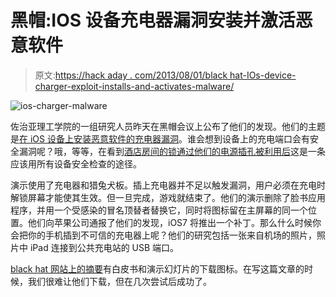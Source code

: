 # 黑帽:IOS 设备充电器漏洞安装并激活恶意软件

> 原文:[https://hack aday . com/2013/08/01/black hat-IOs-device-charger-exploit-installs-and-activates-malware/](https://hackaday.com/2013/08/01/blackhat-ios-device-charger-exploit-installs-and-activates-malware/)

![ios-charger-malware](../Images/decacdeb7e2565c34d76e23899cb29b5.png)

佐治亚理工学院的一组研究人员昨天在黑帽会议上公布了他们的发现。他们的主题是[在 iOS 设备上安装恶意软件的充电器漏洞](http://www.zdnet.com/researchers-reveal-how-to-hack-an-iphone-in-60-seconds-7000018822/)。谁会想到设备上的充电端口会有安全漏洞呢？哦，等等，在看到[酒店房间的锁通过他们的电源插孔被利用后](http://hackaday.com/2012/11/29/burglar-suspected-of-using-arduino-onity-hack-to-rob-hotel-rooms/)这是一条应该用所有设备安全检查的途径。

演示使用了充电器和猎兔犬板。插上充电器并不足以触发漏洞，用户必须在充电时解锁屏幕才能使其生效。但一旦完成，游戏就结束了。他们的演示删除了脸书应用程序，并用一个受感染的冒名顶替者替换它，同时将图标留在主屏幕的同一个位置。他们向苹果公司通报了他们的发现，iOS7 将推出一个补丁。那么什么时候你会把你的手机插到不可信的充电器上呢？他们的研究包括一张来自机场的照片，照片中 iPad 连接到公共充电站的 USB 端口。

[black hat 网站上的摘要](https://www.blackhat.com/us-13/archives.html#Lau)有白皮书和演示幻灯片的下载图标。在写这篇文章的时候，我们很难让他们下载，但在几次尝试后成功了。